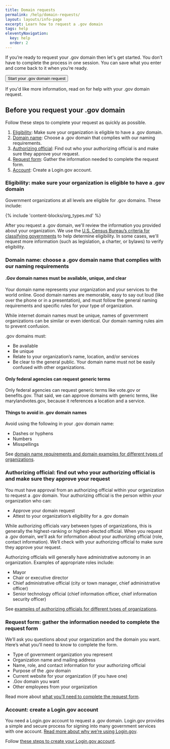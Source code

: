 ```yaml
---
title: Domain requests
permalink: /help/domain-requests/
layout: layouts/info-page
excerpt: Learn how to request a .gov domain
tags: help
eleventyNavigation:
  key: help
  order: 2 
---
```


If you’re ready to request your .gov domain then let's get started. You don’t have to complete the process in one session. You can save what you enter and come back to it when you’re ready. 

<button class="usa-button">Start your .gov domain request</button>

If you'd like more information, read on for help with your .gov domain request.

## Before you request your .gov domain

Follow these steps to complete your request as quickly as possible.

1. [Eligibility](#eligibility%3A-make-sure-your-organization-is-eligible-to-have-a-.gov-domain): Make sure your organization is eligible to have a .gov domain.
2. [Domain name](#domain-name%3A-choose-a-.gov-domain-name-that-complies-with-our-naming-requirements): Choose a .gov domain that complies with our naming requirements.
3. [Authorizing official](#authorizing-official%3A-find-out-who-your-authorizing-official-is-and-make-sure-they-approve-your-request): Find out who your authorizing official is and make sure they approve your request.
4. [Request form](#request-form%3A-gather-the-information-needed-to-complete-the-request-form): Gather the information needed to complete the request form.
5. [Account](#account%3A-create-a-login.gov-account): Create a Login.gov account.

### Eligibility: make sure your organization is eligible to have a .gov domain

Government organizations at all levels are eligible for .gov domains. These include:

{% include 'content-blocks/org_types.md' %}

After you request a .gov domain, we'll review the information you provided about your organization. We use the [U.S. Census Bureau’s criteria for classifying governments](https://www.census.gov/programs-surveys/gus/technical-documentation/methodology/population-of-interest1.html) to help determine eligibility. In some cases, we'll request more information (such as legislation, a charter, or bylaws) to verify eligibility.

### Domain name: choose a .gov domain name that complies with our naming requirements

#### .Gov domain names must be available, unique, and clear

Your domain name represents your organization and your services to the world online. Good domain names are memorable, easy to say out loud (like over the phone or in a presentation), and must follow the general naming requirements and specific rules for your type of organization.

While internet domain names must be unique, names of government organizations can be similar or even identical. Our domain naming rules aim to prevent confusion.

.gov domains must:
- Be available 
- Be unique
- Relate to your organization’s name, location, and/or services
- Be clear to the general public. Your domain name must not be easily confused with other organizations.

#### Only federal agencies can request generic terms
Only federal agencies can request generic terms like vote&#46;gov or benefits&#46;gov.
That said, we can approve domains with generic terms, like marylandvotes&#46;gov, because it references a location and a service.


#### Things to avoid in .gov domain names
Avoid using the following in your .gov domain name:
- Dashes or hyphens
- Numbers
- Misspellings

See [domain name requirements and domain examples for different types of organizations]({{'../../domains/choosing/'}}).

### Authorizing official: find out who your authorizing official is and make sure they approve your request

You must have approval from an authorizing official within your organization to request a .gov domain. Your authorizing official is the person within your organization who can:

- Approve your domain request
- Attest to your organization’s eligibility for a .gov domain

While authorizing officials vary between types of organizations, this is generally the highest-ranking or highest-elected official. When you request a .gov domain, we'll ask for information about your authorizing official (role, contact information). We’ll check with your authorizing official to make sure they approve your request. 

Authorizing officials will generally have administrative autonomy in an organization. Examples of appropriate roles include:

- Mayor
- Chair or executive director
- Chief administrative official (city or town manager, chief administrative officer)
- Senior technology official (chief information officer, chief information security officer)

See [examples of authorizing officials for different types of organizations]({{'../../domains/eligibility/#read-more-about-authorizing-officials-for'}}).

### Request form: gather the information needed to complete the request form

We’ll ask you questions about your organization and the domain you want. Here’s what you’ll need to know to complete the form. 

- Type of government organization you represent
- Organization name and mailing address
- Name, role, and contact information for your authorizing official
- Purpose of the .gov domain
- Current website for your organization (if you have one)
- .Gov domain you want
- Other employees from your organization

Read more about [what you’ll need to complete the request form]({{'../../domains/before/#information-you’ll-need-to-complete-the-domain-request-form'}}).

### Account: create a Login.gov account

You need a Login.gov account to request a .gov domain. Login.gov provides a simple and secure process for signing into many government services with one account. [Read more about why we’re using Login.gov](#).

Follow [these steps to create your Login.gov account](https://login.gov/help/get-started/create-your-account/).





